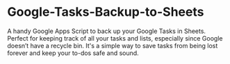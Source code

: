 # Google-Tasks-Backup-to-Sheets
A handy Google Apps Script to back up your Google Tasks in Sheets. Perfect for keeping track of all your tasks and lists, especially since Google doesn’t have a recycle bin. It's a simple way to save tasks from being lost forever and keep your to-dos safe and sound.
